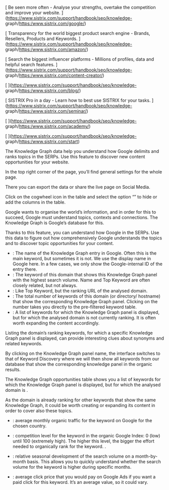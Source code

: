 [ Be seen more often - Analyse your strengths, overtake the competition and
improve your website. ](https://www.sistrix.com/support/handbook/seo/knowledge-
graph/<https:/www.sistrix.com/google/>)

[ Transparency for the world biggest product search engine - Brands, Resellers,
Products and Keywords. ](https://www.sistrix.com/support/handbook/seo/knowledge-
graph/<https:/www.sistrix.com/amazon/>)

[ Search the biggest influencer platforms - Millions of profiles, data and
helpful search features.
](https://www.sistrix.com/support/handbook/seo/knowledge-
graph/<https:/www.sistrix.com/content-creator/>)

[ ](https://www.sistrix.com/support/handbook/seo/knowledge-
graph/<https:/www.sistrix.com/blog/>)

[ SISTRIX Pro in a day - Learn how to best use SISTRIX for your tasks.
](https://www.sistrix.com/support/handbook/seo/knowledge-
graph/<https:/www.sistrix.com/seminar/>)

[ ](https://www.sistrix.com/support/handbook/seo/knowledge-
graph/<https:/www.sistrix.com/academy/>)

[ ](https://www.sistrix.com/support/handbook/seo/knowledge-
graph/<https:/www.sistrix.com/start>)

The Knowledge Graph data help you understand how Google delimits and ranks
topics in the SERPs. Use this feature to discover new content opportunities for
your website.

In the top right corner of the page, you’ll find general settings for the whole
page.

There you can export the data or share the live page on Social Media.

Click on the cogwheel icon in the table and select the option “” to hide or add
the columns in the table.

Google wants to organise the world’s information, and in order for this to
succeed, Google must understand topics, contexts and connections. The Knowledge
Graph is Google’s database for this.

Thanks to this feature, you can understand how Google in the SERPs. Use this
data to figure out how comprehensively Google understands the topics and to
discover topic opportunities for your content.

  * : The name of the Knowledge Graph entry in Google. Often this is the main keyword, but sometimes it is not. We use the display name in Google here. In a few cases, we only show the Google-internal ID of the entry there.
  * : The keyword of this domain that shows this Knowledge Graph panel with the highest search volume. Name and Top Keyword are often closely related, but not always.
  * : Like Top Keyword, but the ranking URL of the analysed domain.
  * : The total number of keywords of this domain (or directory/ hostname) that show the corresponding Knowledge Graph panel. Clicking on the number takes you directly to the pre-filtered keyword table.
  * : A list of keywords for which the Knowledge Graph panel is displayed, but for which the analysed domain is not currently ranking. It is often worth expanding the content accordingly.

Listing the domain’s ranking keywords, for which a specific Knowledge Graph
panel is displayed, can provide interesting clues about synonyms and related
keywords.

By clicking on the Knowledge Graph panel name, the interface switches to that of
Keyword Discovery where we will then show all keywords from our database that
show the corresponding knowledge panel in the organic results.

The Knowledge Graph opportunities table shows you a list of keywords for which
the Knowledge Graph panel is displayed, but for which the analysed domain is .

As the domain is already ranking for other keywords that show the same Knowledge
Graph, it could be worth creating or expanding its content in order to cover
also these topics.

  * : average monthly organic traffic for the keyword on Google for the chosen country. 

  * : competition level for the keyword in the organic Google Index: 0 (low) until 100 (extremely high). The higher this level, the bigger the effort needed to organically rank for the keyword. .

  * : relative seasonal development of the search volume on a month-by-month basis. This allows you to quickly understand whether the search volume for the keyword is higher during specific months.

  * : average click price that you would pay on Google Ads if you want a paid click for this keyword. It’s an average value, so it could vary. 

